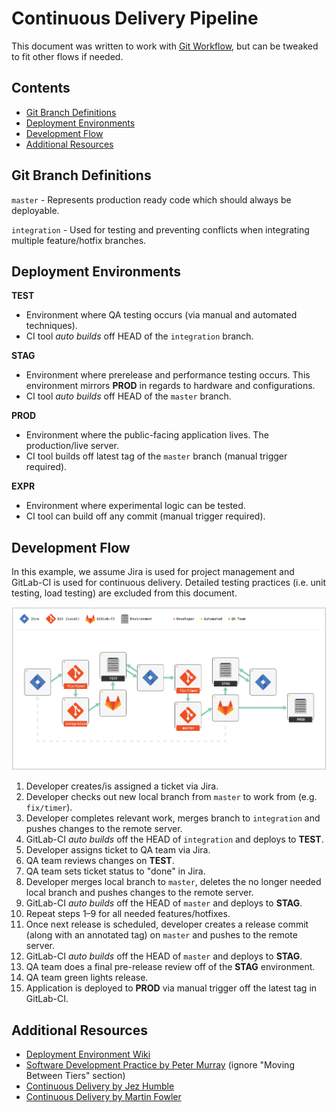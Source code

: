 # Continuous Delivery Pipeline

This document was written to work with
[Git Workflow](https://github.com/grafluxe/git-ci-workflow#readme), but can be
tweaked to fit other flows if needed.

## Contents

- [Git Branch Definitions](#git-branch-definitions)
- [Deployment Environments](#deployment-environments)
- [Development Flow](#development-flow)
- [Additional Resources](#additional-resources)

## Git Branch Definitions

`master` - Represents production ready code which should always be deployable.

`integration` - Used for testing and preventing conflicts when integrating
 multiple feature/hotfix branches.

## Deployment Environments

**TEST**

- Environment where QA testing occurs (via manual and automated techniques).
- CI tool *auto builds* off HEAD of the `integration` branch.

**STAG**

- Environment where prerelease and performance testing occurs. This environment
  mirrors **PROD** in regards to hardware and configurations.
- CI tool *auto builds* off HEAD of the `master` branch.

**PROD**

- Environment where the public-facing application lives. The production/live
  server.
- CI tool builds off latest tag of the `master` branch (manual trigger required).

**EXPR**

- Environment where experimental logic can be tested.
- CI tool can build off any commit (manual trigger required).

## Development Flow

In this example, we assume Jira is used for project management and GitLab-CI is
used for continuous delivery. Detailed testing practices (i.e.
unit testing, load testing) are excluded from this document.

![dev-flow](dev-flow.svg)

1. Developer creates/is assigned a ticket via Jira.
1. Developer checks out new local branch from `master` to work from (e.g.
   `fix/timer`).
1. Developer completes relevant work, merges branch to `integration` and
   pushes changes to the remote server.
1. GitLab-CI *auto builds* off the HEAD of `integration` and deploys to **TEST**.
1. Developer assigns ticket to QA team via Jira.
1. QA team reviews changes on **TEST**.
1. QA team sets ticket status to "done" in Jira.
1. Developer merges local branch to  `master`, deletes the no longer needed
   local branch and pushes changes to the remote server.
1. GitLab-CI *auto builds* off the HEAD of `master` and deploys to **STAG**.
1. Repeat steps 1–9 for all needed features/hotfixes.
1. Once next release is scheduled, developer creates a release commit (along
   with an annotated tag) on `master` and pushes to the remote server.
1. GitLab-CI *auto builds* off the HEAD of `master` and deploys to **STAG**.
1. QA team does a final pre-release review off of the **STAG** environment.
1. QA team green lights release.
1. Application is deployed to **PROD** via manual trigger off the latest tag in
   GitLab-CI.

## Additional Resources

- [Deployment Environment Wiki](https://en.wikipedia.org/wiki/Deployment_environment)
- [Software Development Practice by Peter Murray](https://dltj.org/article/software-development-practice/)
 (ignore "Moving Between Tiers" section)
- [Continuous Delivery by Jez Humble](https://www.youtube.com/watch?v=skLJuksCRTw)
- [Continuous Delivery by Martin Fowler](https://www.youtube.com/watch?v=aoMfbgF2D_4)
